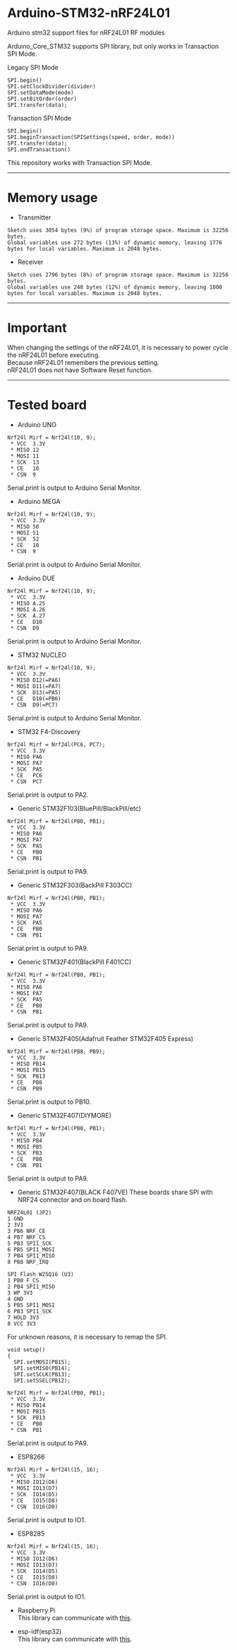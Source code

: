 # Arduino-STM32-nRF24L01
Arduino stm32 support files for nRF24L01 RF modules


Arduino_Core_STM32 supports SPI library, but only works in Transaction SPI Mode.

Legacy SPI Mode
```
SPI.begin()
SPI.setClockDivider(divider)
SPI.setDataMode(mode)
SPI.setBitOrder(order)
SPI.transfer(data);
```

Transaction SPI Mode
```
SPI.begin()
SPI.beginTransaction(SPISettings(speed, order, mode))
SPI.transfer(data);
SPI.endTransaction()
```

This repository works with Transaction SPI Mode.

---

# Memory usage

- Transmitter
```
Sketch uses 3054 bytes (9%) of program storage space. Maximum is 32256 bytes.
Global variables use 272 bytes (13%) of dynamic memory, leaving 1776 bytes for local variables. Maximum is 2048 bytes.
```

- Receiver
```
Sketch uses 2796 bytes (8%) of program storage space. Maximum is 32256 bytes.
Global variables use 248 bytes (12%) of dynamic memory, leaving 1800 bytes for local variables. Maximum is 2048 bytes.
```

---

# Important
When changing the settings of the nRF24L01, it is necessary to power cycle the nRF24L01 before executing.   
Because nRF24L01 remembers the previous setting.   
nRF24L01 does not have Software Reset function.   

---

# Tested board

- Arduino UNO
```
Nrf24l Mirf = Nrf24l(10, 9);
 * VCC  3.3V
 * MISO 12
 * MOSI 11
 * SCK  13
 * CE   10
 * CSN  9
```

Serial.print is output to Arduino Serial Monitor.


- Arduino MEGA
```
Nrf24l Mirf = Nrf24l(10, 9);
 * VCC  3.3V
 * MISO 50
 * MOSI 51
 * SCK  52
 * CE   10
 * CSN  9
```

Serial.print is output to Arduino Serial Monitor.


- Arduino DUE
```
Nrf24l Mirf = Nrf24l(10, 9);
 * VCC  3.3V
 * MISO A.25
 * MOSI A.26
 * SCK  A.27
 * CE   D10
 * CSN  D9
```

Serial.print is output to Arduino Serial Monitor.


- STM32 NUCLEO
```
Nrf24l Mirf = Nrf24l(10, 9);
 * VCC  3.3V
 * MISO D12(=PA6)
 * MOSI D11(=PA7)
 * SCK  D13(=PA5)
 * CE   D10(=PB6)
 * CSN  D9(=PC7)
```

Serial.print is output to Arduino Serial Monitor.


- STM32 F4-Discovery
```
Nrf24l Mirf = Nrf24l(PC6, PC7);
 * VCC  3.3V
 * MISO PA6
 * MOSI PA7
 * SCK  PA5
 * CE   PC6
 * CSN  PC7
```

Serial.print is output to PA2.


- Generic STM32F103(BluePill/BlackPill/etc)
```
Nrf24l Mirf = Nrf24l(PB0, PB1);
 * VCC  3.3V
 * MISO PA6
 * MOSI PA7
 * SCK  PA5
 * CE   PB0
 * CSN  PB1
```

Serial.print is output to PA9.


- Generic STM32F303(BackPill F303CC)
```
Nrf24l Mirf = Nrf24l(PB0, PB1);
 * VCC  3.3V
 * MISO PA6
 * MOSI PA7
 * SCK  PA5
 * CE   PB0
 * CSN  PB1
```

Serial.print is output to PA9.


- Generic STM32F401(BlackPill F401CC)
```
Nrf24l Mirf = Nrf24l(PB0, PB1);
 * VCC  3.3V
 * MISO PA6
 * MOSI PA7
 * SCK  PA5
 * CE   PB0
 * CSN  PB1
```

Serial.print is output to PA9.


- Generic STM32F405(Adafruit Feather STM32F405 Express)
```
Nrf24l Mirf = Nrf24l(PB8, PB9);
 * VCC  3.3V
 * MISO PB14
 * MOSI PB15
 * SCK  PB13
 * CE   PB8
 * CSN  PB9
```

Serial.print is output to PB10.


- Generic STM32F407(DIYMORE)
```
Nrf24l Mirf = Nrf24l(PB0, PB1);
 * VCC  3.3V
 * MISO PB4
 * MOSI PB5
 * SCK  PB3
 * CE   PB0
 * CSN  PB1
```

Serial.print is output to PA9.


- Generic STM32F407(BLACK F407VE)
These boards share SPI with NRF24 connector and on board flash.    
```
NRF24L01 (JP2)
1 GND
2 3V3
3 PB6 NRF_CE
4 PB7 NRF_CS
5 PB3 SPI1_SCK
6 PB5 SPI1_MOSI
7 PB4 SPI1_MISO
8 PB8 NRF_IRQ

SPI Flash W25Q16 (U3)
1 PB0 F_CS
2 PB4 SPI1_MISO
3 WP 3V3
4 GND
5 PB5 SPI1_MOSI
6 PB3 SPI1_SCK
7 HOLD 3V3
8 VCC 3V3 
```

For unknown reasons, it is necessary to remap the SPI.
```
void setup()
{
  SPI.setMOSI(PB15);
  SPI.setMISO(PB14);
  SPI.setSCLK(PB13);
  SPI.setSSEL(PB12);
```

```
Nrf24l Mirf = Nrf24l(PB0, PB1);
 * VCC  3.3V
 * MISO PB14
 * MOSI PB15
 * SCK  PB13
 * CE   PB0
 * CSN  PB1
```

Serial.print is output to PA9.


- ESP8266
```
Nrf24l Mirf = Nrf24l(15, 16);
 * VCC  3.3V
 * MISO IO12(D6)
 * MOSI IO13(D7)
 * SCK  IO14(D5)
 * CE   IO15(D8)
 * CSN  IO16(D0)
```

Serial.print is output to IO1.


- ESP8285
```
Nrf24l Mirf = Nrf24l(15, 16);
 * VCC  3.3V
 * MISO IO12(D6)
 * MOSI IO13(D7)
 * SCK  IO14(D5)
 * CE   IO15(D8)
 * CSN  IO16(D0)
```

Serial.print is output to IO1.


- Raspberry Pi   
This library can communicate with [this](https://github.com/nopnop2002/Raspberry-Mirf).


- esp-idf(esp32)   
This library can communicate with [this](https://github.com/nopnop2002/esp-idf-mirf).


